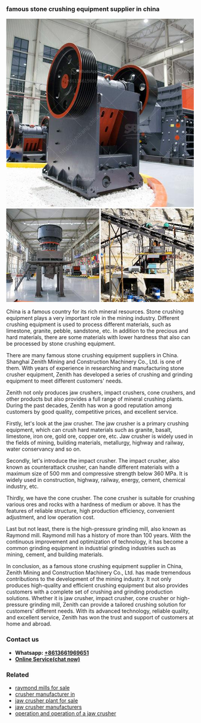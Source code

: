 <h3>famous stone crushing equipment supplier in china</h3><img src='1708589494.jpg' alt=''><p>China is a famous country for its rich mineral resources. Stone crushing equipment plays a very important role in the mining industry. Different crushing equipment is used to process different materials, such as limestone, granite, pebble, sandstone, etc. In addition to the precious and hard materials, there are some materials with lower hardness that also can be processed by stone crushing equipment.</p><p>There are many famous stone crushing equipment suppliers in China. Shanghai Zenith Mining and Construction Machinery Co., Ltd. is one of them. With years of experience in researching and manufacturing stone crusher equipment, Zenith has developed a series of crushing and grinding equipment to meet different customers' needs.</p><p>Zenith not only produces jaw crushers, impact crushers, cone crushers, and other products but also provides a full range of mineral crushing plants. During the past decades, Zenith has won a good reputation among customers by good quality, competitive prices, and excellent service.</p><p>Firstly, let's look at the jaw crusher. The jaw crusher is a primary crushing equipment, which can crush hard materials such as granite, basalt, limestone, iron ore, gold ore, copper ore, etc. Jaw crusher is widely used in the fields of mining, building materials, metallurgy, highway and railway, water conservancy and so on.</p><p>Secondly, let's introduce the impact crusher. The impact crusher, also known as counterattack crusher, can handle different materials with a maximum size of 500 mm and compressive strength below 360 MPa. It is widely used in construction, highway, railway, energy, cement, chemical industry, etc.</p><p>Thirdly, we have the cone crusher. The cone crusher is suitable for crushing various ores and rocks with a hardness of medium or above. It has the features of reliable structure, high production efficiency, convenient adjustment, and low operation cost.</p><p>Last but not least, there is the high-pressure grinding mill, also known as Raymond mill. Raymond mill has a history of more than 100 years. With the continuous improvement and optimization of technology, it has become a common grinding equipment in industrial grinding industries such as mining, cement, and building materials.</p><p>In conclusion, as a famous stone crushing equipment supplier in China, Zenith Mining and Construction Machinery Co., Ltd. has made tremendous contributions to the development of the mining industry. It not only produces high-quality and efficient crushing equipment but also provides customers with a complete set of crushing and grinding production solutions. Whether it is jaw crusher, impact crusher, cone crusher or high-pressure grinding mill, Zenith can provide a tailored crushing solution for customers' different needs. With its advanced technology, reliable quality, and excellent service, Zenith has won the trust and support of customers at home and abroad.</p><h3>Contact us</h3><ul><li><strong>Whatsapp:&nbsp;<a href="https://wa.me/8613661969651">+8613661969651</a></strong></li><li><a href="https://swt.shibang-china.com/?git&amp;zhl&amp;famous stone crushing equipment supplier in china"><strong>Online Service(chat now)</strong></a></li></ul><h3>Related</h3><ul><li><a href='raymond mills for sale.md'>raymond mills for sale</a></li><li><a href='crusher manufacturer in.md'>crusher manufacturer in</a></li><li><a href='jaw crusher plant for sale.md'>jaw crusher plant for sale</a></li><li><a href='jaw crusher manufacturers.md'>jaw crusher manufacturers</a></li><li><a href='operation and operation of a jaw crusher.md'>operation and operation of a jaw crusher</a></li></ul>